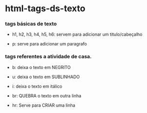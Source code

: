 # html-tags-ds-texto

### tags básicas de texto

- h1, h2, h3, h4, h5, h6: servem para adicionar um titulo/cabeçalho

- p: serve para adicionar um paragrafo

### tags referentes a atividade de casa.

- b: deixa o texto em NEGRITO

- u: deixa o texto em SUBLINHADO

- i: deixa o texto em itálico

- br: QUEBRA o texto em outra linha

- hr: Serve para CRIAR uma linha
